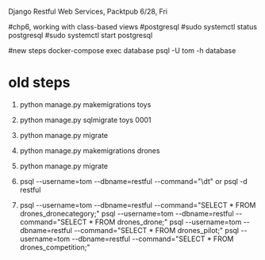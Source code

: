 Django Restful Web Services, Packtpub
6/28, Fri


#chp6, working with class-based views
#postgresql
#sudo systemctl status postgresql
#sudo systemctl start postgresql

#new steps
docker-compose exec database psql -U tom -h database

# old steps
1. python manage.py makemigrations toys
2. python manage.py sqlmigrate toys 0001
3. python manage.py migrate 

1. python manage.py makemigrations drones
2. python manage.py migrate 
3. psql --username=tom --dbname=restful --command="\dt"
   or psql -d restful
4. psql --username=tom --dbname=restful --command="SELECT * FROM drones_dronecategory;"
   psql --username=tom --dbname=restful --command="SELECT * FROM drones_drone;"
   psql --username=tom --dbname=restful --command="SELECT * FROM drones_pilot;"
   psql --username=tom --dbname=restful --command="SELECT * FROM drones_competition;"